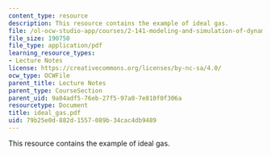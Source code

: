 ```yaml
---
content_type: resource
description: This resource contains the example of ideal gas.
file: /ol-ocw-studio-app/courses/2-141-modeling-and-simulation-of-dynamic-systems-fall-2006/79b25e0d882d1557089b34cac4db9489_ideal_gas.pdf
file_size: 190750
file_type: application/pdf
learning_resource_types:
- Lecture Notes
license: https://creativecommons.org/licenses/by-nc-sa/4.0/
ocw_type: OCWFile
parent_title: Lecture Notes
parent_type: CourseSection
parent_uid: 9a04adf5-76eb-27f5-97a0-7e810f0f306a
resourcetype: Document
title: ideal_gas.pdf
uid: 79b25e0d-882d-1557-089b-34cac4db9489
---
```

This resource contains the example of ideal gas.